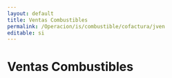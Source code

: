 ```yaml
---
layout: default
title: Ventas Combustibles
permalink: /Operacion/is/combustible/cofactura/jven
editable: si
---
```


# Ventas Combustibles



